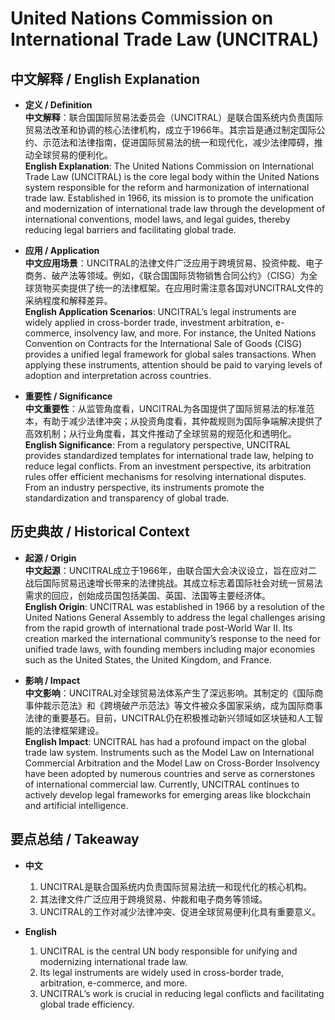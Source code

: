 # United Nations Commission on International Trade Law (UNCITRAL)

## 中文解释 / English Explanation

* **定义 / Definition**  
  **中文解释**：联合国国际贸易法委员会（UNCITRAL）是联合国系统内负责国际贸易法改革和协调的核心法律机构，成立于1966年。其宗旨是通过制定国际公约、示范法和法律指南，促进国际贸易法的统一和现代化，减少法律障碍，推动全球贸易的便利化。  
  **English Explanation**: The United Nations Commission on International Trade Law (UNCITRAL) is the core legal body within the United Nations system responsible for the reform and harmonization of international trade law. Established in 1966, its mission is to promote the unification and modernization of international trade law through the development of international conventions, model laws, and legal guides, thereby reducing legal barriers and facilitating global trade.

* **应用 / Application**  
  **中文应用场景**：UNCITRAL的法律文件广泛应用于跨境贸易、投资仲裁、电子商务、破产法等领域。例如，《联合国国际货物销售合同公约》（CISG）为全球货物买卖提供了统一的法律框架。在应用时需注意各国对UNCITRAL文件的采纳程度和解释差异。  
  **English Application Scenarios**: UNCITRAL’s legal instruments are widely applied in cross-border trade, investment arbitration, e-commerce, insolvency law, and more. For instance, the United Nations Convention on Contracts for the International Sale of Goods (CISG) provides a unified legal framework for global sales transactions. When applying these instruments, attention should be paid to varying levels of adoption and interpretation across countries.

* **重要性 / Significance**  
  **中文重要性**：从监管角度看，UNCITRAL为各国提供了国际贸易法的标准范本，有助于减少法律冲突；从投资角度看，其仲裁规则为国际争端解决提供了高效机制；从行业角度看，其文件推动了全球贸易的规范化和透明化。  
  **English Significance**: From a regulatory perspective, UNCITRAL provides standardized templates for international trade law, helping to reduce legal conflicts. From an investment perspective, its arbitration rules offer efficient mechanisms for resolving international disputes. From an industry perspective, its instruments promote the standardization and transparency of global trade.

## 历史典故 / Historical Context

* **起源 / Origin**  
  **中文起源**：UNCITRAL成立于1966年，由联合国大会决议设立，旨在应对二战后国际贸易迅速增长带来的法律挑战。其成立标志着国际社会对统一贸易法需求的回应，创始成员国包括美国、英国、法国等主要经济体。  
  **English Origin**: UNCITRAL was established in 1966 by a resolution of the United Nations General Assembly to address the legal challenges arising from the rapid growth of international trade post-World War II. Its creation marked the international community’s response to the need for unified trade laws, with founding members including major economies such as the United States, the United Kingdom, and France.

* **影响 / Impact**  
  **中文影响**：UNCITRAL对全球贸易法体系产生了深远影响。其制定的《国际商事仲裁示范法》和《跨境破产示范法》等文件被众多国家采纳，成为国际商事法律的重要基石。目前，UNCITRAL仍在积极推动新兴领域如区块链和人工智能的法律框架建设。  
  **English Impact**: UNCITRAL has had a profound impact on the global trade law system. Instruments such as the Model Law on International Commercial Arbitration and the Model Law on Cross-Border Insolvency have been adopted by numerous countries and serve as cornerstones of international commercial law. Currently, UNCITRAL continues to actively develop legal frameworks for emerging areas like blockchain and artificial intelligence.

## 要点总结 / Takeaway

* **中文**  
  1. UNCITRAL是联合国系统内负责国际贸易法统一和现代化的核心机构。  
  2. 其法律文件广泛应用于跨境贸易、仲裁和电子商务等领域。  
  3. UNCITRAL的工作对减少法律冲突、促进全球贸易便利化具有重要意义。

* **English**  
  1. UNCITRAL is the central UN body responsible for unifying and modernizing international trade law.  
  2. Its legal instruments are widely used in cross-border trade, arbitration, e-commerce, and more.  
  3. UNCITRAL’s work is crucial in reducing legal conflicts and facilitating global trade efficiency.